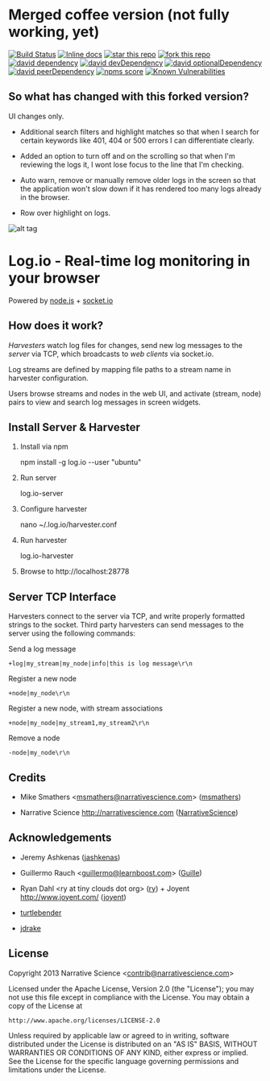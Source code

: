 # Merged coffee version (not fully working, yet)

[![Build Status](https://secure.travis-ci.org/HansHammel/Log.io.coffee.png?branch=master)](http://travis-ci.org/HansHammel/Log.io.coffee)
[![Inline docs](http://inch-ci.org/github/HansHammel/Log.io.coffee.svg?branch=master)](http://inch-ci.org/github/HansHammel/Log.io.coffee)
[![star this repo](http://githubbadges.com/star.svg?user=HansHammel&repo=Log.io.coffee&style=flat&color=fff&background=007ec6)](https://github.com/HansHammel/Log.io.coffee)
[![fork this repo](http://githubbadges.com/fork.svg?user=HansHammel&repo=Log.io.coffee&style=flat&color=fff&background=007ec6)](https://github.com/HansHammel/Log.io.coffee/fork)
[![david dependency](https://img.shields.io/david/HansHammel/Log.io.coffee.svg)](https://david-dm.org/HansHammel/Log.io.coffee)
[![david devDependency](https://img.shields.io/david/dev/HansHammel/Log.io.coffee.svg)](https://david-dm.org/HansHammel/Log.io.coffee)
[![david optionalDependency](https://img.shields.io/david/optional/HansHammel/Log.io.coffee.svg)](https://david-dm.org/HansHammel/Log.io.coffee)
[![david peerDependency](https://img.shields.io/david/peer/HansHammel/Log.io.coffee.svg)](https://david-dm.org/HansHammel/Log.io.coffee)
[![npms score](https://badges.npms.io/Log.io.coffee.svg)](https://www.np.coffee.com/package/Log.io.coffee)
[![Known Vulnerabilities](https://snyk.io/test/github/HansHammel/Log.io.coffee.svg)](https://snyk.io/test/github/HansHammel/Log.io.coffee) 

## So what has changed with this forked version?

UI changes only.

- Additional search filters and highlight matches so that when I search for certain keywords like 401, 404 or 500 errors I can differentiate clearly.

- Added an option to turn off and on the scrolling so that when I'm reviewing the logs it, I wont lose focus to the line that I'm checking.

- Auto warn, remove or manually remove older logs in the screen so that the application won't slow down if it has rendered too many logs already in the browser.

- Row over highlight on logs.

![alt tag](https://raw.githubusercontent.com/donniegallardo/Log.io/master/Screenshot.png)


Log.io - Real-time log monitoring in your browser
=================================================

Powered by [node.js](http://nodejs.org) + [socket.io](http://socket.io)

## How does it work?

*Harvesters* watch log files for changes, send new log messages to the *server* via TCP, which broadcasts to *web clients* via socket.io.

Log streams are defined by mapping file paths to a stream name in harvester configuration.

Users browse streams and nodes in the web UI, and activate (stream, node) pairs to view and search log messages in screen widgets.

## Install Server & Harvester

1) Install via npm

    npm install -g log.io --user "ubuntu"

2) Run server

    log.io-server

3) Configure harvester

    nano ~/.log.io/harvester.conf

4) Run harvester

    log.io-harvester

5) Browse to http://localhost:28778

## Server TCP Interface

Harvesters connect to the server via TCP, and write properly formatted strings to the socket.  Third party harvesters can send messages to the server using the following commands:

Send a log message

    +log|my_stream|my_node|info|this is log message\r\n

Register a new node

    +node|my_node\r\n

Register a new node, with stream associations

    +node|my_node|my_stream1,my_stream2\r\n

Remove a node

    -node|my_node\r\n

## Credits

- Mike Smathers &lt;msmathers@narrativescience.com&gt; ([msmathers](http://github.com/msmathers))

- Narrative Science http://narrativescience.com ([NarrativeScience](http://github.com/NarrativeScience))

## Acknowledgements

- Jeremy Ashkenas ([jashkenas](https://github.com/jashkenas))

- Guillermo Rauch &lt;guillermo@learnboost.com&gt; ([Guille](http://github.com/guille))

- Ryan Dahl &lt;ry at tiny clouds dot org&gt; ([ry](https://github.com/ry)) + Joyent http://www.joyent.com/ ([joyent](https://github.com/joyent/))

- [turtlebender](http://github.com/turtlebender)

- [jdrake](http://github.com/jdrake)

## License 

Copyright 2013 Narrative Science &lt;contrib@narrativescience.com&gt;

Licensed under the Apache License, Version 2.0 (the "License");
you may not use this file except in compliance with the License.
You may obtain a copy of the License at

    http://www.apache.org/licenses/LICENSE-2.0

Unless required by applicable law or agreed to in writing, software
distributed under the License is distributed on an "AS IS" BASIS,
WITHOUT WARRANTIES OR CONDITIONS OF ANY KIND, either express or implied.
See the License for the specific language governing permissions and
limitations under the License.
